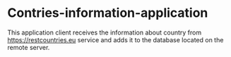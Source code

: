 # Contries-information-application
This application client receives the information about country from https://restcountries.eu service and adds it to the database located on the remote server.
